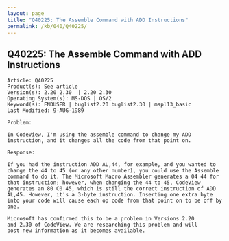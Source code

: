```yaml
---
layout: page
title: "Q40225: The Assemble Command with ADD Instructions"
permalink: /kb/040/Q40225/
---
```


## Q40225: The Assemble Command with ADD Instructions

	Article: Q40225
	Product(s): See article
	Version(s): 2.20 2.30  | 2.20 2.30
	Operating System(s): MS-DOS | OS/2
	Keyword(s): ENDUSER | buglist2.20 buglist2.30 | mspl13_basic
	Last Modified: 9-AUG-1989
	
	Problem:
	
	In CodeView, I'm using the assemble command to change my ADD
	instruction, and it changes all the code from that point on.
	
	Response:
	
	If you had the instruction ADD AL,44, for example, and you wanted to
	change the 44 to 45 (or any other number), you could use the Assemble
	command to do it. The Microsoft Macro Assembler generates a 04 44 for
	that instruction; however, when changing the 44 to 45, CodeView
	generates an 80 C0 45, which is still the correct instruction of ADD
	AL,45. However, it's a 3-byte instruction. Inserting one extra byte
	into your code will cause each op code from that point on to be off by
	one.
	
	Microsoft has confirmed this to be a problem in Versions 2.20
	and 2.30 of CodeView. We are researching this problem and will
	post new information as it becomes available.
